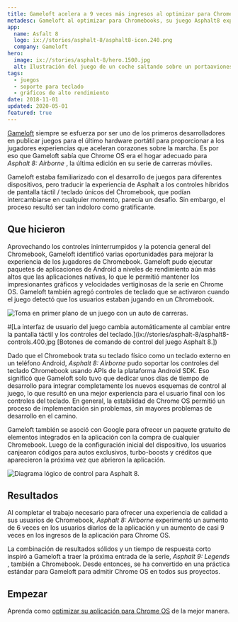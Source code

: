 ```yaml
---
title: Gameloft acelera a 9 veces más ingresos al optimizar para Chrome OS
metadesc: Gameloft al optimizar para Chromebooks, su juego Asphalt8 experimentó un aumento de 6X en usuarios diarios de aplicaciones y un aumento de casi 9X en los ingresos de sus aplicaciones de Chrome OS.
app:
  name: Asfalt 8
  logo: ix://stories/asphalt-8/asphalt8-icon.240.png
  company: Gameloft
hero:
  image: ix://stories/asphalt-8/hero.1500.jpg
  alt: Ilustración del juego de un coche saltando sobre un portaaviones de la marina.
tags:
  - juegos
  - soporte para teclado
  - gráficos de alto rendimiento
date: 2018-11-01
updated: 2020-05-01
featured: true
---
```


[Gameloft](https://play.google.com/store/apps/dev?id=4826827787946964969) siempre se esfuerza por ser uno de los primeros desarrolladores en publicar juegos para el último hardware portátil para proporcionar a los jugadores experiencias que aceleran corazones sobre la marcha. Es por eso que Gameloft sabía que Chrome OS era el hogar adecuado para _Asphalt 8: Airborne_ , la última edición en su serie de carreras móviles.

Gameloft estaba familiarizado con el desarrollo de juegos para diferentes dispositivos, pero traducir la experiencia de Asphalt a los controles híbridos de pantalla táctil / teclado únicos del Chromebook, que podían intercambiarse en cualquier momento, parecía un desafío. Sin embargo, el proceso resultó ser tan indoloro como gratificante.

## Que hicieron

Aprovechando los controles ininterrumpidos y la potencia general del Chromebook, Gameloft identificó varias oportunidades para mejorar la experiencia de los jugadores de Chromebook. Gameloft pudo ejecutar paquetes de aplicaciones de Android a niveles de rendimiento aún más altos que las aplicaciones nativas, lo que le permitió mantener los impresionantes gráficos y velocidades vertiginosas de la serie en Chrome OS. Gameloft también agregó controles de teclado que se activaron cuando el juego detectó que los usuarios estaban jugando en un Chromebook.

![Toma en primer plano de un juego con un auto de carreras.](ix://stories/asphalt-8/asphalt8-gameplay.400.jpg)

#[La interfaz de usuario del juego cambia automáticamente al cambiar entre la pantalla táctil y los controles del teclado.](ix://stories/asphalt-8/asphalt8-controls.400.jpg [Botones de comando de control del juego Asphalt 8.])

Dado que el Chromebook trata su teclado físico como un teclado externo en un teléfono Android, _Asphalt 8: Airborne_ pudo soportar los controles del teclado Chromebook usando APIs de la plataforma Android SDK. Eso significó que Gameloft solo tuvo que dedicar unos días de tiempo de desarrollo para integrar completamente los nuevos esquemas de control al juego, lo que resultó en una mejor experiencia para el usuario final con los controles del teclado. En general, la estabilidad de Chrome OS permitió un proceso de implementación sin problemas, sin mayores problemas de desarrollo en el camino.

Gameloft también se asoció con Google para ofrecer un paquete gratuito de elementos integrados en la aplicación con la compra de cualquier Chromebook. Luego de la configuración inicial del dispositivo, los usuarios canjearon códigos para autos exclusivos, turbo-boosts y créditos que aparecieron la próxima vez que abrieron la aplicación.

![Diagrama lógico de control para Asphalt 8.](ix://stories/asphalt-8/asphalt8-control-logic.860.jpg)

## Resultados

Al completar el trabajo necesario para ofrecer una experiencia de calidad a sus usuarios de Chromebook, _Asphalt 8: Airborne_ experimentó un aumento de 6 veces en los usuarios diarios de la aplicación y un aumento de casi 9 veces en los ingresos de la aplicación para Chrome OS.

La combinación de resultados sólidos y un tiempo de respuesta corto inspiró a Gameloft a traer la próxima entrada de la serie, _Asphalt 9: Legends_ , también a Chromebook. Desde entonces, se ha convertido en una práctica estándar para Gameloft para admitir Chrome OS en todos sus proyectos.

## Empezar

Aprenda como [optimizar su aplicación para Chrome OS](/{{locale.code}}/android/optimizing) de la mejor manera.
